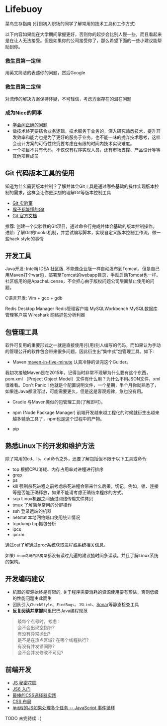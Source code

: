 # Lifebuoy
菜鸟生存指南  (引到初入职场的同学了解常用的技术工具和工作方式)

以下内容如果能在大学期间掌握更好，否则你的起步会比别人慢一些，而且看起来是在让人无法接受。但是如果你的公司接受你了，那么希望下面的一些小建议能帮助到你。


### 救生员第一定律
用英文简洁的表述你的问题，然后Google
### 救生员第二定律
对流传的解决方案保持怀疑，不可轻信，考虑方案存在的潜在问题
### 成为Nice的同事
* [学会问正确的问题](https://github.com/ryanhanwu/How-To-Ask-Questions-The-Smart-Way)
* 做技术终究要结合业务逻辑，技术服务于业务的，深入研究熟悉技术，提升开发效率和能力也是为了更好的服务于业务，也不能一味的抛弃技术思考，这样会设计方案的可行性终究要考虑在有限的时间内技术实现难度。
* 一个项目不只有代码，不仅仅有程序实现人员，还有市场支撑、产品设计等等其他项目成员

## Git 代码版本工具的使用
知道为什么需要版本控制？了解并体会Git工具是通过哪些基础的操作实现版本控制的需求，这样会让你更深刻的理解Git等版本控制工具
* [Git 实验室](https://learngitbranching.js.org/)
* [猴子都能懂的Git](https://backlog.com/git-tutorial/cn/)
* [Git 官方文档](https://git-scm.com/book/zh/v2)

推荐: 创建一个实验性的Git项目，通过命令行完成并体会基础的版本控制操作。
进阶: 了解Git的hooks机制，并尝试编写脚本，实现自定义版本控制工作流，做一些hack style的事情

## 开发工具
Java开发: Intellij IDEA 社区版.  不能像企业版一样自动发布到Tomcat，但是自己用Maven打个war包，部署至Tomcat的webapp目录，手动启动Tomcat也一样。社区版用的是ApacheLicense，不会担心由于版权问题公司层面禁止使用的问题。

C语言开发: Vim + gcc + gdb

Redis Desktop Manager Redis管理客户端
MySQLWorkbench MySQL数据库管理客户端
Wireshark 网络抓包分析利器

## 包管理工具
软件可复用的重要形式之一就是直接使用(引用)别人编写的代码，而如果认为手动的管理公开的软件包会带来很多问题，因此衍生出“集中式”包管理工具。如下:
* Maven  [maven-in-five-minute](https://maven.apache.org/guides/getting-started/maven-in-five-minutes.html) 认真冷静的读完这个Guider。

我初次接触Maven是在2015年，记得当时非常不理解为什么要有这个东西，pom.xml （Project Object Model）文件有什么用？为什么不用JSON文件，xml很难看。Don't Panic ! 他就是个配置说明文件，一个星期，半个月你就熟悉了，如果连Java都没写过，可能需要更久，但是这是客观规律，急也没有用。

* Gradle 与Maven类似的包管理工具(了解即可)。

* npm (Node Package Manager)
 前端开发越来越工程化的时候就衍生出越来越多辅助工具了，npm也是这个过程中的产物。
* pip

## 熟悉Linux下的开发和维护方法

除了常用的cd、ls、cat命令之外，还要了解包括但不限于以下工具或命令:

* top 根据CPU消耗、内存占用率对进程进行排序
* grep
* ps
* kill 强制杀死进程之前考虑杀死进程会带来什么后果，切记。例如，锁、连接等是否能正确释放，如果不能请考虑正确结束程序的方式。
* scp Linux机器之间通过网络传输文件拷贝
* tmux 了解简单常用的分屏操作
* ssh 登录远端的机器
* netstat 本地网络端口使用统计情况
* tcpdump tcp抓包分析
* ipcs
* ipcrm

通过cat了解通过proc系统获取进程或系统相关信息。

如果`Linux鸟哥的私房菜`都没有读过几遍的建议抽时间多读读。并且了解Linux系统的架构。

## 开发编码建议
* 机器的资源始终是有限的, 关于程序需要消耗的资源使用要有预估，否则低级的性能问题由此而生 
* 团队引入`CheckStyle`、`FindBugs`、`JSLint`、[Sonar](https://www.sonarsource.com/plans-and-pricing/community/)等静态检查工具 
* **反复阅读并掌握**阿里巴巴Java编程规范 

> 敲每个点号时，考虑：  
会不会出现空指针?  
有没有异常抛出?  
是不是在热点区域? 
在哪个线程执行?  
有没有并发锁间隙?  
会不会并发修改不可见? 

## 前端开发
* [JS 秘密花园](http://bonsaiden.github.io/JavaScript-Garden/zh/#object.forinloop)
* [JS6 入门](http://es6.ruanyifeng.com/?search=import&x=0&y=0)
* [最棒的CSS选择器实践](https://flukeout.github.io/)
* [CSS 布局](http://zh.learnlayout.com/)
* [`单线程`的JS如果处理多个任务 -- JavaScript 事件循环](https://vimeo.com/96425312)

TODO 未完待续 : )